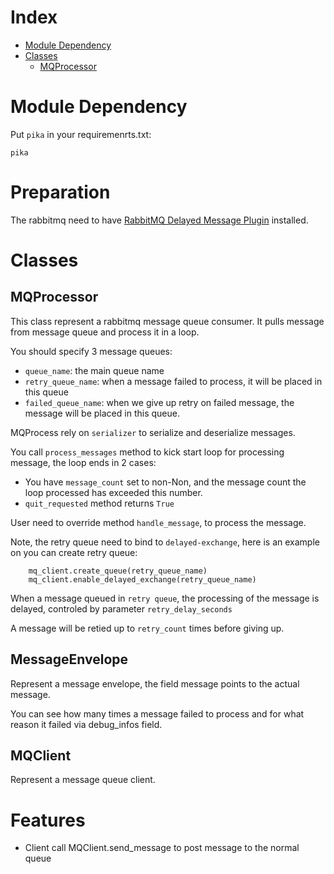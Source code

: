 # Index
* [Module Dependency](#module-dependency)
* [Classes](#classes)
    * [MQProcessor](#mqprocessor)

# Module Dependency
Put `pika` in your requiremenrts.txt:
```
pika
```

# Preparation
The rabbitmq need to have [RabbitMQ Delayed Message Plugin](https://github.com/rabbitmq/rabbitmq-delayed-message-exchange) installed.


# Classes
## MQProcessor
This class represent a rabbitmq message queue consumer. It pulls message from message queue and process it in a loop.

You should specify 3 message queues:
* `queue_name`: the main queue name
* `retry_queue_name`: when a message failed to process, it will be placed in this queue
* `failed_queue_name`: when we give up retry on failed message, the message will be placed in this queue.

MQProcess rely on `serializer` to serialize and deserialize messages.

You call `process_messages` method to kick start loop for processing message, the loop ends in 2 cases:
* You have `message_count` set to non-Non, and the message count the loop processed has exceeded this number.
* `quit_requested` method returns `True`

User need to override method `handle_message`, to process the message.

Note, the retry queue need to bind to `delayed-exchange`, here is an example on you can create retry queue:
```
    mq_client.create_queue(retry_queue_name)
    mq_client.enable_delayed_exchange(retry_queue_name)
```

When a message queued in `retry queue`, the processing of the message is delayed, controled by parameter `retry_delay_seconds`

A message will be retied up to `retry_count` times before giving up.

## MessageEnvelope
Represent a message envelope, the field message points to the actual message.

You can see how many times a message failed to process and for what reason it failed via debug_infos field.

## MQClient
Represent a message queue client.





# Features
- Client call MQClient.send_message to post message to the normal queue


